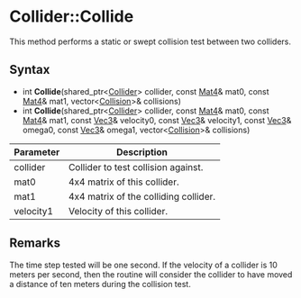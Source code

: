 # Collider::Collide #
This method performs a static or swept collision test between two colliders.

## Syntax ##
- int **Collide**(shared_ptr<[Collider](API_Collider.md)\> collider, const [Mat4](API_Mat4.md)& mat0, const [Mat4](API_Mat4.md)& mat1, vector<[Collision](API_Collision_FP.md)\>& collisions)
- int **Collide**(shared_ptr<[Collider](API_Collider.md)\> collider, const [Mat4](API_Mat4.md)& mat0, const [Mat4](API_Mat4.md)& mat1, const [Vec3](API_Vec3.md)& velocity0, const [Vec3](API_Vec3.md)& velocity1, const [Vec3](API_Vec3.md)& omega0, const [Vec3](API_Vec3.md)& omega1, vector<[Collision](API_Collision_FP.md)\>& collisions)

| Parameter | Description | 
| ----- | ----- |
| collider | Collider to test collision against. |
| mat0 | 4x4 matrix of this collider. |
| mat1 | 4x4 matrix of the colliding collider. |
| velocity1 | Velocity of this collider. |

## Remarks ##
The time step tested will be one second. If the velocity of a collider is 10 meters per second, then the routine will consider the collider to have moved a distance of ten meters during the collision test.

